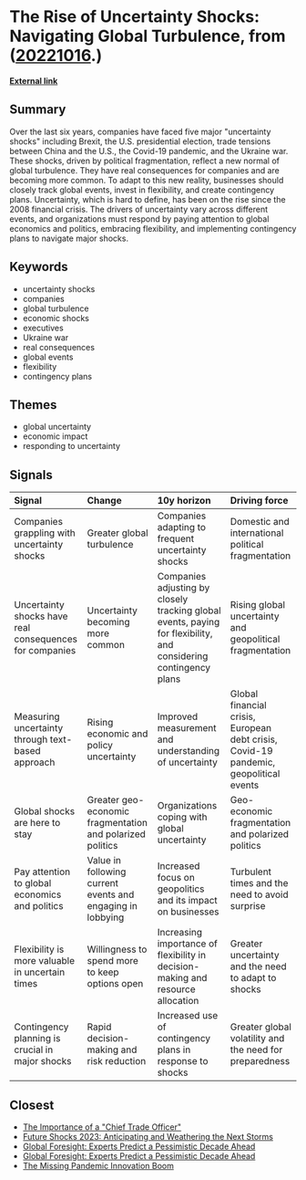 # __The Rise of Uncertainty Shocks: Navigating Global Turbulence__, from ([20221016](https://kghosh.substack.com/p/20221016).)

__[External link](https://hbr.org/2022/09/visualizing-the-rise-of-global-economic-uncertainty?utm_source=substack&utm_medium=email)__



## Summary

Over the last six years, companies have faced five major "uncertainty shocks" including Brexit, the U.S. presidential election, trade tensions between China and the U.S., the Covid-19 pandemic, and the Ukraine war. These shocks, driven by political fragmentation, reflect a new normal of global turbulence. They have real consequences for companies and are becoming more common. To adapt to this new reality, businesses should closely track global events, invest in flexibility, and create contingency plans. Uncertainty, which is hard to define, has been on the rise since the 2008 financial crisis. The drivers of uncertainty vary across different events, and organizations must respond by paying attention to global economics and politics, embracing flexibility, and implementing contingency plans to navigate major shocks.

## Keywords

* uncertainty shocks
* companies
* global turbulence
* economic shocks
* executives
* Ukraine war
* real consequences
* global events
* flexibility
* contingency plans

## Themes

* global uncertainty
* economic impact
* responding to uncertainty

## Signals

| Signal                                                  | Change                                                     | 10y horizon                                                                                                      | Driving force                                                                         |
|:--------------------------------------------------------|:-----------------------------------------------------------|:-----------------------------------------------------------------------------------------------------------------|:--------------------------------------------------------------------------------------|
| Companies grappling with uncertainty shocks             | Greater global turbulence                                  | Companies adapting to frequent uncertainty shocks                                                                | Domestic and international political fragmentation                                    |
| Uncertainty shocks have real consequences for companies | Uncertainty becoming more common                           | Companies adjusting by closely tracking global events, paying for flexibility, and considering contingency plans | Rising global uncertainty and geopolitical fragmentation                              |
| Measuring uncertainty through text-based approach       | Rising economic and policy uncertainty                     | Improved measurement and understanding of uncertainty                                                            | Global financial crisis, European debt crisis, Covid-19 pandemic, geopolitical events |
| Global shocks are here to stay                          | Greater geo-economic fragmentation and polarized politics  | Organizations coping with global uncertainty                                                                     | Geo-economic fragmentation and polarized politics                                     |
| Pay attention to global economics and politics          | Value in following current events and engaging in lobbying | Increased focus on geopolitics and its impact on businesses                                                      | Turbulent times and the need to avoid surprise                                        |
| Flexibility is more valuable in uncertain times         | Willingness to spend more to keep options open             | Increasing importance of flexibility in decision-making and resource allocation                                  | Greater uncertainty and the need to adapt to shocks                                   |
| Contingency planning is crucial in major shocks         | Rapid decision-making and risk reduction                   | Increased use of contingency plans in response to shocks                                                         | Greater global volatility and the need for preparedness                               |

## Closest

* [The Importance of a "Chief Trade Officer"](77a1e8adf276dbc84c60c1c7fd878db8)
* [Future Shocks 2023: Anticipating and Weathering the Next Storms](445058bc14b94538755b2b5f929a7b24)
* [Global Foresight: Experts Predict a Pessimistic Decade Ahead](4c1d4c91735e960e46ac534d9a90fc60)
* [Global Foresight: Experts Predict a Pessimistic Decade Ahead](7c5704fc7ced135231421044eed7ec4b)
* [The Missing Pandemic Innovation Boom](99bc8113e8e7bacc050e12acdae75e14)